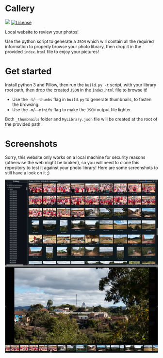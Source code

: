 # Callery

![](https://badgen.net/badge/version/0.0.1/blue)
[![License](https://img.shields.io/github/license/ArthurBeaulieu/Callery.svg)](https://github.com/ArthurBeaulieu/Callery/blob/master/LICENSE.md)

Local website to review your photos!

Use the python script to generate a `JSON` which will contain all the required information to properly browse your photo library, then drop it in the provided `index.html` file to enjoy your pictures!

# Get started

Install python 3 and Pillow, then run the `build.py -t` script, with your library root path, then drop the created `JSON` in the `index.html` file to browse it!

- Use the `-t`/`--thumbs` flag in `build.py` to generate thumbnails, to fasten the browsing.
- Use the `-m`/`--minify` flag to make the `JSON` output file lighter.

Both `_thumbnails` folder and `MyLibrary.json` file will be created at the root of the provided path.

# Screenshots

Sorry, this website only works on a local machine for security reasons (otherwise the web might be broken), so you will need to clone this repository to test it against your photo library! Here are some screenshots to still have a look on it ;)

<p>
  <img src="/screenshots/browser.png" width="960" alt="callery-browser"/>
  <img src="/screenshots/viewer.png" width="960" alt="callery-viewer"/>
</p>
